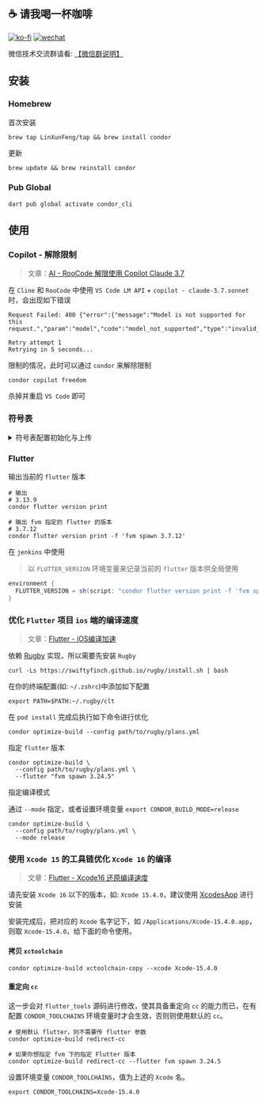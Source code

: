 ## ☕ 请我喝一杯咖啡

[![ko-fi](https://ko-fi.com/img/githubbutton_sm.svg)](https://ko-fi.com/T6T4JKVRP) [![wechat](https://img.shields.io/static/v1?label=WeChat&message=微信收款码&color=brightgreen&style=for-the-badge&logo=WeChat)](https://cdn.jsdelivr.net/gh/FullStackAction/PicBed@resource20220417121922/image/202303181116760.jpeg)

微信技术交流群请看: [【微信群说明】](https://mp.weixin.qq.com/s/JBbMstn0qW6M71hh-BRKzw)

## 安装

### Homebrew

首次安装

```shell
brew tap LinXunFeng/tap && brew install condor
```

更新
```shell
brew update && brew reinstall condor
```

### Pub Global

```shell
dart pub global activate condor_cli
```

## 使用

### Copilot - 解除限制

> 文章：[AI - RooCode 解限使用 Copilot Claude 3.7](https://mp.weixin.qq.com/s/MPgDkJ37s9X7DzAvS4azwQ)

在 `Cline` 和 `RooCode` 中使用 `VS Code LM API` + `copilot - claude-3.7.sonnet` 时，会出现如下错误

```
Request Failed: 400 {"error":{"message":"Model is not supported for this request.","param":"model","code":"model_not_supported","type":"invalid_request_error"}}

Retry attempt 1
Retrying in 5 seconds...
```

限制的情况，此时可以通过 `condor` 来解除限制

```shell
condor copilot freedom
```

杀掉并重启 `VS Code` 即可


### 符号表

<details>

<summary>符号表配置初始化与上传</summary>

#### 初始化

输出配置文件到指定目录

```shell
condor init -o ~/Downloads/condor
```

如有些配置是固定的，可以通过 `-r` 参数指定一个配置文件的路径，这样会将固定的配置写入到输出的配置文件中进行覆盖

```shell
condor init -o ~/Downloads/condor -r ~/Downloads/condor/config2.yaml
```

|参数|别名|描述|
|-|-|-|
|`ref`|`r`|指定固定配置文件的路径|
|`out`|`o`|指定配置文件的输出目录路径|
|`symbolZipPath`|-|符号表压缩包路|
|`bundleId`|-|`app` 的 `bundleId`|
|`version`|-|`app` 的版本|
|`flutterVersion`|-|`Flutter` 版本|
|`buglyAppId`|-|`bugly` 的 `appid`|
|`buglyAppKey`|-|`bugly` 的 `appkey`|
|`buglyJarPath`|-|`buglyqq-upload-symbol.jar` 的路径|


#### 上传符号表

> 针对 `fastlane` 打出来的符号表压缩包

通过指定最后的配置文件的路径来上传符号表

```shell
condor upload -c ~/Downloads/condor/config.yaml
```

</details>

### Flutter

输出当前的 `flutter` 版本

```shell
# 输出
# 3.13.9
condor flutter version print
```

```shell
# 输出 fvm 指定的 flutter 的版本
# 3.7.12
condor flutter version print -f 'fvm spawn 3.7.12'
```

在 `jenkins` 中使用

> 以 `FLUTTER_VERSION` 环境变量来记录当前的 `flutter` 版本供全局使用

```groovy
environment {
  FLUTTER_VERSION = sh(script: "condor flutter version print -f 'fvm spawn ${flutter_version}'", returnStdout: true).trim()
}
```

### 优化 `Flutter` 项目 `ios` 端的编译速度

> 文章：[Flutter - iOS编译加速](https://mp.weixin.qq.com/s/iyvoAMCvC8WKN-zWsQcU_w)

依赖 [Rugby](https://github.com/swiftyfinch/Rugby) 实现，所以需要先安装 `Rugby`

```shell
curl -Ls https://swiftyfinch.github.io/rugby/install.sh | bash
```

在你的终端配置(如: `~/.zshrc`)中添加如下配置

```shell
export PATH=$PATH:~/.rugby/clt
```

在 `pod install` 完成后执行如下命令进行优化

```shell
condor optimize-build --config path/to/rugby/plans.yml
```

指定 `flutter` 版本

```shell
condor optimize-build \
  --config path/to/rugby/plans.yml \
  --flutter "fvm spawn 3.24.5"
```

指定编译模式

通过 `--mode` 指定，或者设置环境变量 `export CONDOR_BUILD_MODE=release`

```shell
condor optimize-build \
  --config path/to/rugby/plans.yml \
  --mode release
```

### 使用 `Xcode 15` 的工具链优化 `Xcode 16` 的编译

> 文章：[Flutter - Xcode16 还原编译速度](https://mp.weixin.qq.com/s/sVouMFVe-eXoCFEofriasw)

请先安装 `Xcode 16` 以下的版本，如: `Xcode 15.4.0`，建议使用 [XcodesApp](https://github.com/XcodesOrg/XcodesApp) 进行安装

安装完成后，把对应的 `Xcode` 名字记下，如 `/Applications/Xcode-15.4.0.app`，则取 `Xcode-15.4.0`，给下面的命令使用。

#### 拷贝 `xctoolchain`

```shell
condor optimize-build xctoolchain-copy --xcode Xcode-15.4.0
```

#### 重定向 `cc`

这一步会对 `flutter_tools` 源码进行修改，使其具备重定向 `cc` 的能力而已，在有配置 `CONDOR_TOOLCHAINS` 环境变量时才会生效，否则则使用默认的 `cc`。

```shell
# 使用默认 flutter，则不需要传 flutter 参数
condor optimize-build redirect-cc

# 如果你想指定 fvm 下的指定 Flutter 版本
condor optimize-build redirect-cc --flutter fvm spawn 3.24.5
```

设置环境变量 `CONDOR_TOOLCHAINS`，值为上述的 `Xcode` 名。

```shell
export CONDOR_TOOLCHAINS=Xcode-15.4.0
```
